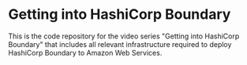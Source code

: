 # Getting into HashiCorp Boundary

This is the code repository for the video series "Getting into HashiCorp Boundary" that includes all relevant infrastructure required to deploy HashiCorp Boundary to Amazon Web Services.